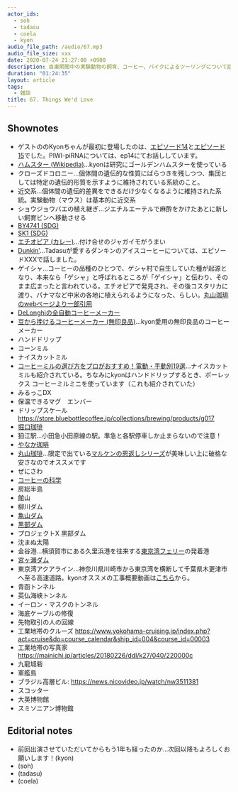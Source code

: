 ```yaml
---
actor_ids:
  - soh
  - tadasu
  - coela
  - kyon
audio_file_path: /audio/67.mp3
audio_file_size: xxx
date: 2020-07-24 21:27:00 +0900
description: 自粛期間中の実験動物の飼育、コーヒー、バイクによるツーリングについて話しました。
duration: "01:24:35"
layout: article
tags:
  - 雑談
title: 67. Things We'd Love
---
```


## Shownotes
- ゲストののKyonちゃんが最初に登場したのは、[エピソード14](https://researchat.fm/episode/14)と[エピソード15](https://researchat.fm/episode/15)でした。PIWI-piRNAについては、ep14にてお話ししています。
- [ハムスター (Wikipedia)](https://ja.wikipedia.org/wiki/%E3%83%8F%E3%83%A0%E3%82%B9%E3%82%BF%E3%83%BC)...kyonは研究にゴールデンハムスターを使っている
- クローズドコロニー...個体間の遺伝的な性質にばらつきを残しつつ、集団としては特定の遺伝的形質を示すように維持されている系統のこと。
- 近交系...個体間の遺伝的差異をできるだけ少なくなるように維持された系統。実験動物（マウス）は基本的に近交系
- ショウジョウバエの植え継ぎ...ジエチルエーテルで麻酔をかけたあとに新しい飼育ビンへ移動させる
- [BY4741 (SDG)](https://www.yeastgenome.org/strain/by4741)
- [SK1 (SDG)](https://www.yeastgenome.org/strain/S000204513)
- [エチオピア (カレー)](https://tabelog.com/tokyo/A1310/A131003/13000638/)...付け合せのジャガイモがうまい
- [Dunkin']()...Tadasuが愛するダンキンのアイスコーヒーについては、エピソードXXXで話しました。
- ゲイシャ...コーヒーの品種のひとつで、ゲシャ村で自生していた種が起源となり、本来なら「ゲシャ」と呼ばれるところが「ゲイシャ」と伝わり、そのまま広まったと言われている。エチオピアで発見され、その後コスタリカに渡り、パナマなど中米の各地に植えられるようになった、らしい。[丸山珈琲のwebページより一部引用]((https://www.gnavi.co.jp/dressing/article/22245/))
- [DeLonghiの全自動コーヒーメーカー](https://www.shop-casa-delonghi.com/SHOP/1012401/1012402/list.html)
- [豆から挽けるコーヒーメーカー (無印良品)](https://www.muji.com/jp/ja/store/cmdty/detail/4549738398165)...kyon愛用の無印良品のコーヒーメーカー
- ハンドドリップ
- コーンミル
- ナイスカットミル
- [コーヒーミルの選び方をプロがおすすめ！電動・手動別19選](https://www.roomie.jp/2019/11/561295/#type)...ナイスカットミルも紹介されている。ちなみにkyonはハンドドリップするとき、ポーレックス コーヒーミルミニを使っています（これも紹介されていた）
- みるっこDX
- 保温できるマグ　エンバー
- ドリップスケール　https://store.bluebottlecoffee.jp/collections/brewing/products/g017
- [堀口珈琲](https://www.kohikobo.co.jp/)
- 狛江駅...小田急小田原線の駅。準急と各駅停車しか止まらないので注意！
- [やなか珈琲](https://www.yanaka-coffeeten.com/)
- [丸山珈琲](https://www.maruyamacoffee.com/)...限定で出ている[マルケンの恩返しシリーズ](https://www.maruyamacoffee.com/ec/feature/1912)が美味しい上に破格な安さなのでオススメです
- ぜにさわ
- [コーヒーの科学](https://www.amazon.co.jp/dp/B01C3P4G8G/ref=cm_sw_r_tw_dp_x_q0EjFbKNST2PZ)
- 房総半島
- 館山
- 柳川ダム
- [亀山ダム](http://www.city-kimitsu.jp/kanko/spot/sizen/dam-kameyama.html)
- [黒部ダム](https://www.kurobe-dam.com/)
- プロジェクトX 黒部ダム
- 沈まぬ太陽
- 金谷港...横須賀市にある久里浜港を往来する[東京湾フェリー](https://www.tokyowanferry.com/theme34.html)の発着港
- [宮ヶ瀬ダム](https://www.miyagase.or.jp/)
- 東京湾アクアライン...神奈川県川崎市から東京湾を横断して千葉県木更津市へ至る高速道路。kyonオススメの工事概要動画は[こちら](https://www.youtube.com/watch?v=OsX944VXVxs)から。
- 青函トンネル
- 英仏海峡トンネル
- イーロン・マスクのトンネル
- 海底ケーブルの修復
- 先物取引の人の回線
- 工業地帯のクルーズ https://www.yokohama-cruising.jp/index.php?act=cruise&do=course_calendar&ship_id=004&course_id=00003
- 工業地帯の写真家　https://mainichi.jp/articles/20180226/ddl/k27/040/220000c
- 九龍城砦
- 軍艦島
- ブラジル高層ビル: https://news.nicovideo.jp/watch/nw3511381
- スコッター
- 大英博物館
- スミソニアン博物館

## Editorial notes
- 前回出演させていただいてからもう1年も経ったのか…次回以降もよろしくお願いします！(kyon)
- (soh)
- (tadasu)
- (coela)

